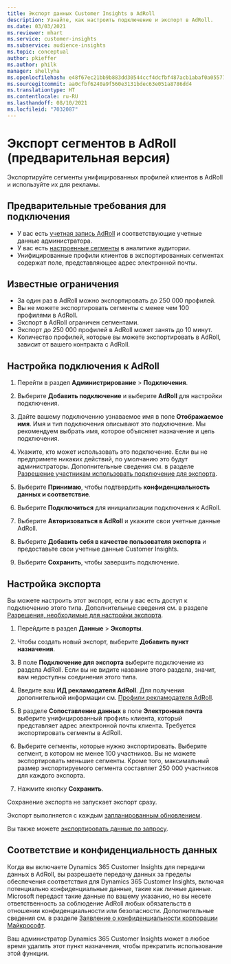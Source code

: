 ```yaml
---
title: Экспорт данных Customer Insights в AdRoll
description: Узнайте, как настроить подключение и экспорт в AdRoll.
ms.date: 03/03/2021
ms.reviewer: mhart
ms.service: customer-insights
ms.subservice: audience-insights
ms.topic: conceptual
author: pkieffer
ms.author: philk
manager: shellyha
ms.openlocfilehash: e48f67ec21bb9b883dd30544ccf4dcfbf487acb1abaf0a0557764bc3d955e41a
ms.sourcegitcommit: aa0cfbf6240a9f560e3131bdec63e051a8786dd4
ms.translationtype: HT
ms.contentlocale: ru-RU
ms.lasthandoff: 08/10/2021
ms.locfileid: "7032087"
---
```

# <a name="export-segments-to-adroll-preview"></a>Экспорт сегментов в AdRoll (предварительная версия)

Экспортируйте сегменты унифицированных профилей клиентов в AdRoll и используйте их для рекламы. 

## <a name="prerequisites-for-a-connection"></a>Предварительные требования для подключения

-   У вас есть [учетная запись AdRoll](https://www.adroll.com/) и соответствующие учетные данные администратора.
-   У вас есть [настроенные сегменты](segments.md) в аналитике аудитории.
-   Унифицированные профили клиентов в экспортированных сегментах содержат поле, представляющее адрес электронной почты.

## <a name="known-limitations"></a>Известные ограничения

- За один раз в AdRoll можно экспортировать до 250 000 профилей.
- Вы не можете экспортировать сегменты с менее чем 100 профилями в AdRoll. 
- Экспорт в AdRoll ограничен сегментами.
- Экспорт до 250 000 профилей в AdRoll может занять до 10 минут. 
- Количество профилей, которые вы можете экспортировать в AdRoll, зависит от вашего контракта с AdRoll.

## <a name="set-up-connection-to-adroll"></a>Настройка подключения к AdRoll

1. Перейти в раздел **Администрирование** > **Подключения**.

1. Выберите **Добавить подключение** и выберите **AdRoll** для настройки подключения.

1. Дайте вашему подключению узнаваемое имя в поле **Отображаемое имя**. Имя и тип подключения описывают это подключение. Мы рекомендуем выбрать имя, которое объясняет назначение и цель подключения.

1. Укажите, кто может использовать это подключение. Если вы не предпримете никаких действий, по умолчанию это будут администраторы. Дополнительные сведения см. в разделе [Разрешение участникам использовать подключение для экспорта](connections.md#allow-contributors-to-use-a-connection-for-exports).

1. Выберите **Принимаю**, чтобы подтвердить **конфиденциальность данных и соответствие**.

1. Выберите **Подключиться** для инициализации подключения к AdRoll.

1. Выберите **Авторизоваться в AdRoll** и укажите свои учетные данные AdRoll. 

1. Выберите **Добавить себя в качестве пользователя экспорта** и предоставьте свои учетные данные Customer Insights.

1. Выберите **Сохранить**, чтобы завершить подключение.

## <a name="configure-an-export"></a>Настройка экспорта

Вы можете настроить этот экспорт, если у вас есть доступ к подключению этого типа. Дополнительные сведения см. в разделе [Разрешения, необходимые для настройки экспорта](export-destinations.md#set-up-a-new-export).

1. Перейдите в раздел **Данные** > **Экспорты**.

1. Чтобы создать новый экспорт, выберите **Добавить пункт назначения**.

1. В поле **Подключение для экспорта** выберите подключение из раздела AdRoll. Если вы не видите название этого раздела, значит, вам недоступны соединения этого типа.

1. Введите ваш **ИД рекламодателя AdRoll**. Для получения дополнительной информации см. [Профили рекламодателя AdRoll](https://help.adroll.com/hc/articles/212011838-Advertiser-Profiles).

3. В разделе **Сопоставление данных** в поле **Электронная почта** выберите унифицированный профиль клиента, который представляет адрес электронной почты клиента. Требуется экспортировать сегменты в AdRoll.

1. Выберите сегменты, которые нужно экспортировать. Выберите сегмент, в котором не менее 100 участников. Вы не можете экспортировать меньшие сегменты. Кроме того, максимальный размер экспортируемого сегмента составляет 250 000 участников для каждого экспорта. 

1. Нажмите кнопку **Сохранить**.

Сохранение экспорта не запускает экспорт сразу.

Экспорт выполняется с каждым [запланированным обновлением](system.md#schedule-tab). 

Вы также можете [экспортировать данные по запросу](export-destinations.md#run-exports-on-demand). 


## <a name="data-privacy-and-compliance"></a>Соответствие и конфиденциальность данных

Когда вы включаете Dynamics 365 Customer Insights для передачи данных в AdRoll, вы разрешаете передачу данных за пределы обеспечения соответствия для Dynamics 365 Customer Insights, включая потенциально конфиденциальные данные, такие как личные данные. Microsoft передаст такие данные по вашему указанию, но вы несете ответственность за соблюдение AdRoll любых обязательств в отношении конфиденциальности или безопасности. Дополнительные сведения см. в разделе [Заявление о конфиденциальности корпорации Майкрософт](https://go.microsoft.com/fwlink/?linkid=396732).

Ваш администратор Dynamics 365 Customer Insights может в любое время удалить этот пункт назначения, чтобы прекратить использование этой функции.
